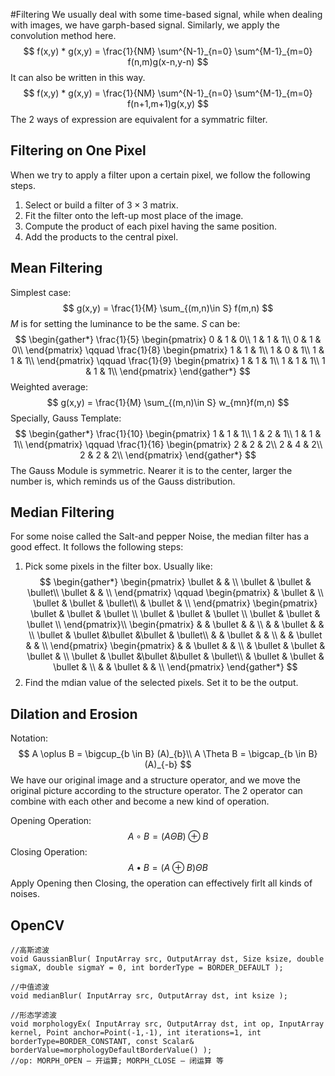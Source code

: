 #Filtering
We usually deal with some time-based signal, while when dealing with images, we have garph-based signal. Similarly, we apply the convolution method here.
$$
f(x,y) * g(x,y) = \frac{1}{NM} \sum^{N-1}_{n=0} \sum^{M-1}_{m=0} f(n,m)g(x-n,y-n)
$$
It can also be written in this way.
$$
f(x,y) * g(x,y) = \frac{1}{NM} \sum^{N-1}_{n=0} \sum^{M-1}_{m=0} f(n+1,m+1)g(x,y)
$$
The 2 ways of expression are equivalent for a symmatric filter.

## Filtering on One Pixel
When we try to apply a filter upon a certain pixel, we follow the following steps.
1. Select or build a filter of $3\times 3$ matrix.
2. Fit the filter onto the left-up most place of the image.
3. Compute the product of each pixel having the same position.
4. Add the products to the central pixel.

## Mean Filtering
Simplest case:
$$
g(x,y) = \frac{1}{M} \sum_{(m,n)\in S} f(m,n)
$$
$M$ is for setting the luminance to be the same. $S$ can be:
$$
\begin{gather*}
\frac{1}{5}
\begin{pmatrix}
0 & 1 & 0\\
1 & 1 & 1\\
0 & 1 & 0\\
\end{pmatrix}
\qquad \frac{1}{8}
\begin{pmatrix}
1 & 1 & 1\\
1 & 0 & 1\\
1 & 1 & 1\\
\end{pmatrix}
\qquad \frac{1}{9}
\begin{pmatrix}
1 & 1 & 1\\
1 & 1 & 1\\
1 & 1 & 1\\
\end{pmatrix}
\end{gather*}
$$
Weighted average:
$$
g(x,y) = \frac{1}{M} \sum_{(m,n)\in S} w_{mn}f(m,n)
$$
Specially, Gauss Template:
$$
\begin{gather*}
\frac{1}{10}
\begin{pmatrix}
1 & 1 & 1\\
1 & 2 & 1\\
1 & 1 & 1\\
\end{pmatrix}
\qquad \frac{1}{16}
\begin{pmatrix}
2 & 2 & 2\\
2 & 4 & 2\\
2 & 2 & 2\\
\end{pmatrix}
\end{gather*}
$$
The Gauss Module is symmetric. Nearer it is to the center, larger the number is, which reminds us of the Gauss distribution.
## Median Filtering
For some noise called the Salt-and pepper Noise, the median filter has a good effect. It follows the following steps:
1. Pick some pixels in the filter box. Usually like:
$$
\begin{gather*}
\begin{pmatrix}
\bullet &  &  \\
\bullet & \bullet & \bullet\\
\bullet &   &  \\
\end{pmatrix}
\qquad
\begin{pmatrix}
 & \bullet &  \\
\bullet & \bullet & \bullet\\
 & \bullet  &  \\
\end{pmatrix}
\begin{pmatrix}
\bullet & \bullet & \bullet \\
\bullet & \bullet & \bullet \\
\bullet & \bullet & \bullet \\
\end{pmatrix}\\
\begin{pmatrix}
& & \bullet & & \\
& & \bullet & & \\
\bullet & \bullet &\bullet &\bullet & \bullet\\
& & \bullet & & \\
& & \bullet & & \\
\end{pmatrix}
\begin{pmatrix}
& & \bullet & & \\
& \bullet & \bullet & \bullet & \\
\bullet & \bullet &\bullet &\bullet & \bullet\\
& \bullet & \bullet & \bullet & \\
& & \bullet & & \\
\end{pmatrix}
\end{gather*}
$$
2. Find the mdian value of the selected pixels. Set it to be the output.

## Dilation and Erosion
Notation:
$$
A \oplus B = \bigcup_{b \in B} (A)_{b}\\
A \Theta B = \bigcap_{b \in B} (A)_{-b}
$$
We have our original image and a structure operator, and we move the original picture according to the structure operator. The 2 operator can combine with each other and become a new kind of operation.

Opening Operation:
$$
A \circ B = (A \Theta B) \oplus B
$$
Closing Operation:
$$
A \bullet B = (A \oplus B)\Theta B
$$
Apply Opening then Closing, the operation can effectively firlt all kinds of noises.

## OpenCV
    //高斯滤波
    void GaussianBlur( InputArray src, OutputArray dst, Size ksize, double sigmaX, double sigmaY = 0, int borderType = BORDER_DEFAULT );

    //中值滤波
    void medianBlur( InputArray src, OutputArray dst, int ksize );

    //形态学滤波
    void morphologyEx( InputArray src, OutputArray dst, int op, InputArray kernel, Point anchor=Point(-1,-1), int iterations=1, int borderType=BORDER_CONSTANT, const Scalar& borderValue=morphologyDefaultBorderValue() );
    //op: MORPH_OPEN – 开运算; MORPH_CLOSE – 闭运算 等
